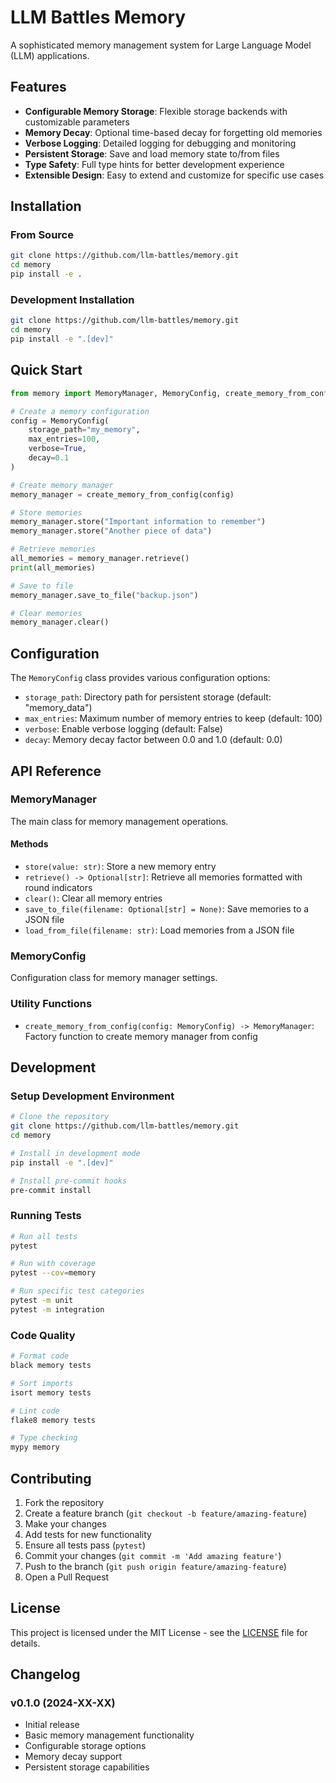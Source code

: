# LLM Battles Memory

A sophisticated memory management system for Large Language Model (LLM) applications.

## Features

- **Configurable Memory Storage**: Flexible storage backends with customizable parameters
- **Memory Decay**: Optional time-based decay for forgetting old memories
- **Verbose Logging**: Detailed logging for debugging and monitoring
- **Persistent Storage**: Save and load memory state to/from files
- **Type Safety**: Full type hints for better development experience
- **Extensible Design**: Easy to extend and customize for specific use cases

## Installation

### From Source

```bash
git clone https://github.com/llm-battles/memory.git
cd memory
pip install -e .
```

### Development Installation

```bash
git clone https://github.com/llm-battles/memory.git
cd memory
pip install -e ".[dev]"
```

## Quick Start

```python
from memory import MemoryManager, MemoryConfig, create_memory_from_config

# Create a memory configuration
config = MemoryConfig(
    storage_path="my_memory",
    max_entries=100,
    verbose=True,
    decay=0.1
)

# Create memory manager
memory_manager = create_memory_from_config(config)

# Store memories
memory_manager.store("Important information to remember")
memory_manager.store("Another piece of data")

# Retrieve memories
all_memories = memory_manager.retrieve()
print(all_memories)

# Save to file
memory_manager.save_to_file("backup.json")

# Clear memories
memory_manager.clear()
```

## Configuration

The `MemoryConfig` class provides various configuration options:

- `storage_path`: Directory path for persistent storage (default: "memory_data")
- `max_entries`: Maximum number of memory entries to keep (default: 100)
- `verbose`: Enable verbose logging (default: False)
- `decay`: Memory decay factor between 0.0 and 1.0 (default: 0.0)

## API Reference

### MemoryManager

The main class for memory management operations.

#### Methods

- `store(value: str)`: Store a new memory entry
- `retrieve() -> Optional[str]`: Retrieve all memories formatted with round indicators
- `clear()`: Clear all memory entries
- `save_to_file(filename: Optional[str] = None)`: Save memories to a JSON file
- `load_from_file(filename: str)`: Load memories from a JSON file

### MemoryConfig

Configuration class for memory manager settings.

### Utility Functions

- `create_memory_from_config(config: MemoryConfig) -> MemoryManager`: Factory function to create memory manager from config

## Development

### Setup Development Environment

```bash
# Clone the repository
git clone https://github.com/llm-battles/memory.git
cd memory

# Install in development mode
pip install -e ".[dev]"

# Install pre-commit hooks
pre-commit install
```

### Running Tests

```bash
# Run all tests
pytest

# Run with coverage
pytest --cov=memory

# Run specific test categories
pytest -m unit
pytest -m integration
```

### Code Quality

```bash
# Format code
black memory tests

# Sort imports
isort memory tests

# Lint code
flake8 memory tests

# Type checking
mypy memory
```

## Contributing

1. Fork the repository
2. Create a feature branch (`git checkout -b feature/amazing-feature`)
3. Make your changes
4. Add tests for new functionality
5. Ensure all tests pass (`pytest`)
6. Commit your changes (`git commit -m 'Add amazing feature'`)
7. Push to the branch (`git push origin feature/amazing-feature`)
8. Open a Pull Request

## License

This project is licensed under the MIT License - see the [LICENSE](LICENSE) file for details.

## Changelog

### v0.1.0 (2024-XX-XX)

- Initial release
- Basic memory management functionality
- Configurable storage options
- Memory decay support
- Persistent storage capabilities
